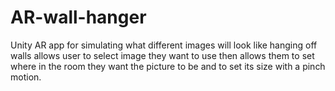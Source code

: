 # AR-wall-hanger
Unity AR app for simulating what different images will look like hanging off walls
allows user to select image they want to use
then allows them to set where in the room they want the picture to be and to set its size with a pinch motion.
